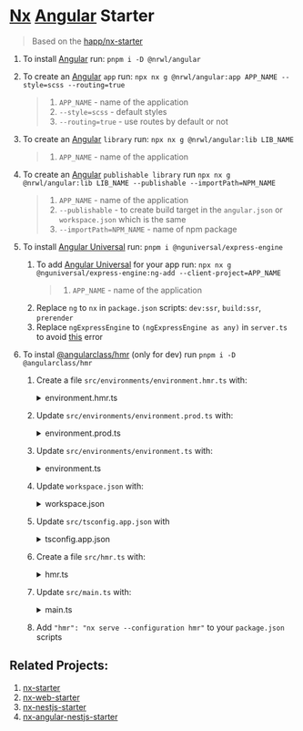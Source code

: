 # [Nx](https://nx.dev/) [Angular](https://angular.io/) Starter

> Based on the [happ/nx-starter](https://github.com/happ-agency/nx-starter)

1. To install [Angular](https://angular.io/) run: `pnpm i -D @nrwl/angular`

2. To create an [Angular](https://angular.io/) `app` run: `npx nx g @nrwl/angular:app APP_NAME --style=scss --routing=true`
	> 1. `APP_NAME` - name of the application
	> 2. `--style=scss` - default styles
	> 3. `--routing=true` - use routes by default or not

3. To create an [Angular](https://angular.io/) `library` run: `npx nx g @nrwl/angular:lib LIB_NAME`
	> 1. `APP_NAME` - name of the application

4. To create an [Angular](https://angular.io/) `publishable library` run `npx nx g @nrwl/angular:lib LIB_NAME --publishable --importPath=NPM_NAME`
	> 1. `APP_NAME` - name of the application
	> 2. `--publishable` - to create build target in the `angular.json` or `workspace.json` which is the same
	> 3. `--importPath=NPM_NAME` - name of npm package

5. To install [Angular Universal](https://angular.io/guide/universal) run: `pnpm i @nguniversal/express-engine`
	1. To add [Angular Universal](https://angular.io/guide/universal) for your app run: `npx nx g @nguniversal/express-engine:ng-add --client-project=APP_NAME`
		> 1. `APP_NAME` - name of the application
	2. Replace `ng` to `nx` in `package.json` scripts: `dev:ssr`, `build:ssr`, `prerender`
	3. Replace `ngExpressEngine` to `(ngExpressEngine as any)` in `server.ts` to avoid [this](https://github.com/angular/universal/issues/1210) error

6. To instal [@angularclass/hmr](https://www.npmjs.com/package/@angularclass/hmr) (only for dev) run `pnpm i -D @angularclass/hmr`
		
	1. Create a file `src/environments/environment.hmr.ts` with: 

		 <details>
		 	<summary>environment.hmr.ts</summary>

			export const environment = {
				production: false,
				hmr: true
			};
		 </details>  
	
	2. Update `src/environments/environment.prod.ts` with:

		  <details>
		  	<summary>environment.prod.ts</summary>

		 	export const environment = {
		 		production: true,
		 		hmr: false
		 	};
		  </details>  
	
	3. Update `src/environments/environment.ts` with:

		 <details>
			<summary>environment.ts</summary>

			export const environment = {
				production: false,
				hmr: false
			};
		 </details>  
	
	4. Update `workspace.json` with:

		  <details>
		 		<summary>workspace.json</summary>

				"build": {
					"configurations": {
						...
						"hmr": {
							"fileReplacements": [
								{
									"replace": "apps/APP_NAME/src/environments/environment.ts",
									"with": "apps/APP_NAME/src/environments/environment.hmr.ts"
								}
							]
						}
					}
				},
				...
				"serve": {
					"configurations": {
						...
						"hmr": {
							"hmr": true,
							"browserTarget": "APP_NAME:build:hmr"
						}
					}
				}
		  </details>  
	
	5. Update `src/tsconfig.app.json` with

		 <details>
				<summary>tsconfig.app.json</summary>

			 {
				 ...
				 "compilerOptions": {
					 ...
					 "types": ["node"]
				 },
			 }
		 </details> 
		 
	6. Create a file `src/hmr.ts` with:
		 
		<details>
			<summary>hmr.ts</summary>
	
			import { NgModuleRef, ApplicationRef } from '@angular/core';
			import { createNewHosts } from '@angularclass/hmr';
			
			export const hmrBootstrap = (module: any, bootstrap: () => Promise<NgModuleRef<any>>) => {
				let ngModule: NgModuleRef<any>;
				module.hot.accept();
				bootstrap().then(mod => ngModule = mod);
				module.hot.dispose(() => {
					const appRef: ApplicationRef = ngModule.injector.get(ApplicationRef);
					const elements = appRef.components.map(c => c.location.nativeElement);
					const makeVisible = createNewHosts(elements);
					ngModule.destroy();
					makeVisible();
				});
			};
		</details>  
	
	7. Update `src/main.ts` with:

		<details>
			<summary>main.ts</summary>
			 
			import { enableProdMode } from '@angular/core';
			import { platformBrowserDynamic } from '@angular/platform-browser-dynamic';
		 
			import { AppModule } from './app/app.module';
			import { environment } from './environments/environment';
			import { hmrBootstrap } from './hmr';
		 
			if (environment.production) {
				enableProdMode();
			}
			
			if (environment.hmr) {
				if (module[ 'hot' ]) {
		 			hmrBootstrap(module, () => platformBrowserDynamic().bootstrapModule(AppModule));
				} else {
					console.error('HMR is not enabled for webpack-dev-server!');
					console.log('Are you using the --hmr flag for ng serve?');
				}
			} else {
				 document.addEventListener('DOMContentLoaded', () => {
					 platformBrowserDynamic()
						 .bootstrapModule(AppModule)
						 .catch((err) => console.error(err));
					 });
			}
		</details>  
	
	8. Add `"hmr": "nx serve --configuration hmr"` to your `package.json` scripts

## Related Projects:
1. [nx-starter](https://github.com/happ-agency/nx-starter)
2. [nx-web-starter](https://github.com/happ-agency/nx-web-starter)
3. [nx-nestjs-starter](https://github.com/happ-agency/nx-nestjs-starter)
4. [nx-angular-nestjs-starter](https://github.com/happ-agency/nx-angular-nestjs-starter)
